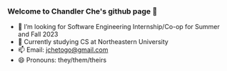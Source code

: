 ### Welcome to Chandler Che's github page 👋

- 🔭 I’m looking for Software Engineering Internship/Co-op for Summer and Fall 2023
- 🌱 Currently studying CS at Northeastern University
- 📫 Email: jchetogo@gmail.com
- 😄 Pronouns: they/them/theirs
